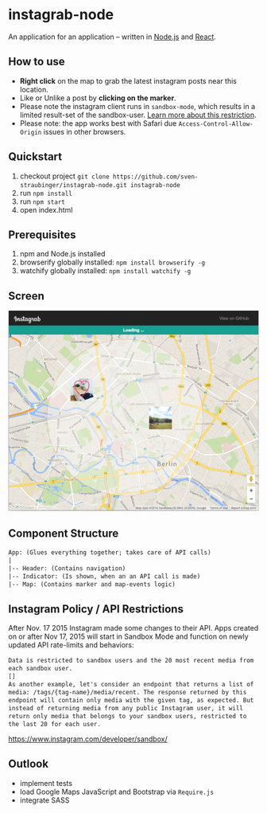 # instagrab-node
An application for an application – written in [Node.js](https://nodejs.org/en/) and [React](https://facebook.github.io/react/).

## How to use

* **Right click** on the map to grab the latest instagram posts near this location.
* Like or Unlike a post by **clicking on the marker**.
* Please note the instagram client runs in `sandbox-mode`, which results in a limited result-set of the sandbox-user. [Learn more about this restriction](https://www.instagram.com/developer/sandbox/).
* Please note: the app works best with Safari due `Access-Control-Allow-Origin` issues in other browsers.


## Quickstart

1. checkout project `git clone https://github.com/sven-straubinger/instagrab-node.git instagrab-node`
2. run `npm install`
3. run `npm start`
4. open index.html


## Prerequisites

1. npm and Node.js installed
2. browserify globally installed: `npm install browserify -g`
3. watchify globally installed: `npm install watchify -g`


## Screen

![Alt text](/public/images/instagrab-screenshot.png?raw=true "Optional Title")


## Component Structure

```
App: (Glues everything together; takes care of API calls)
|
|-- Header: (Contains navigation)
|-- Indicator: (Is shown, when an an API call is made)
|-- Map: (Contains marker and map-events logic)
```


## Instagram Policy / API Restrictions

After Nov. 17 2015 Instagram made some changes to their API. Apps created on or after Nov 17, 2015 will start in Sandbox Mode and function on newly updated API rate-limits and behaviors:

```
Data is restricted to sandbox users and the 20 most recent media from each sandbox user.
[]
As another example, let's consider an endpoint that returns a list of media: /tags/{tag-name}/media/recent. The response returned by this endpoint will contain only media with the given tag, as expected. But instead of returning media from any public Instagram user, it will return only media that belongs to your sandbox users, restricted to the last 20 for each user.
```

https://www.instagram.com/developer/sandbox/

## Outlook

* implement tests
* load Google Maps JavaScript and Bootstrap via `Require.js`
* integrate SASS
